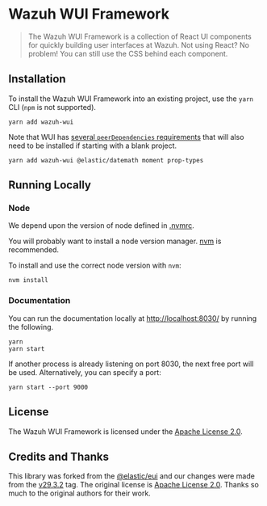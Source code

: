 
# Wazuh WUI Framework

> The Wazuh WUI Framework is a collection of React UI components for quickly building user interfaces
> at Wazuh. Not using React? No problem! You can still use the CSS behind each component.


## Installation

To install the Wazuh WUI Framework into an existing project, use the `yarn` CLI (`npm` is not supported).

```
yarn add wazuh-wui
```

Note that WUI has [several `peerDependencies` requirements](package.json) that will also need to be installed if starting with a blank project.

```
yarn add wazuh-wui @elastic/datemath moment prop-types
```


## Running Locally

### Node

We depend upon the version of node defined in [.nvmrc](.nvmrc).

You will probably want to install a node version manager. [nvm](https://github.com/creationix/nvm) is recommended.

To install and use the correct node version with `nvm`:

```
nvm install
```

### Documentation

You can run the documentation locally at [http://localhost:8030/](http://localhost:8030/) by running the following.

```
yarn
yarn start
```

If another process is already listening on port 8030, the next free port will be used. Alternatively, you can specify a port:

```
yarn start --port 9000
```
## License

The Wazuh WUI Framework is licensed under the [Apache License 2.0][license].

[license]: LICENSE
[faq]: FAQ.md
[consuming]: wiki/consuming.md
[docs]: https://elastic.github.io/eui/

## Credits and Thanks

This library was forked from the [@elastic/eui](https://github.com/elastic/eui) and our changes were made from the [v29.3.2](https://github.com/elastic/eui/tree/v29.3.2) tag. The original license is [Apache License 2.0](https://www.apache.org/licenses/LICENSE-2.0). Thanks so much to the original authors for their work.